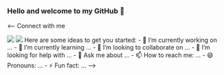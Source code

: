 ### Hello and welcome to my GitHub 👋
<--
Connect with me
<p align="left">
<a href = "https://www.linkedin.com/in/joakim-barkfj%C3%A4rd-5b1a24224"><img src="https://img.icons8.com/fluency/48/000000/linkedin.png"/></a>
  <a href ="jockebark@msn.com"><img src="https://img.icons8.com/color/48/000000/apple-mail.png"/></a>
Here are some ideas to get you started:
- 🔭 I’m currently working on ...
- 🌱 I’m currently learning ...
- 👯 I’m looking to collaborate on ...
- 🤔 I’m looking for help with ...
- 💬 Ask me about ...
- 📫 How to reach me: ...
- 😄 Pronouns: ...
- ⚡ Fun fact: ...
-->
